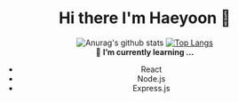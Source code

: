 <div align = center>

# Hi there I'm Haeyoon 👋
![Anurag's github stats](https://github-readme-stats.vercel.app/api?username=godbs129&count_private=true)
[![Top Langs](https://github-readme-stats.vercel.app/api/top-langs/?username=godbs129)](https://github.com/anuraghazra/github-readme-stats)
<br>
🌱 **I’m currently learning ...**
+ React
+ Node.js
+ Express.js

<!--
**godbs129/godbs129** is a ✨ _special_ ✨ repository because its `README.md` (this file) appears on your GitHub profile.

Here are some ideas to get you started:

- 🔭 I’m currently working on ...
- 🌱 I’m currently learning ...
- 👯 I’m looking to collaborate on ...
- 🤔 I’m looking for help with ...
- 💬 Ask me about ...
- 📫 How to reach me: ...
- 😄 Pronouns: ...
- ⚡ Fun fact: ...
-->
